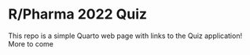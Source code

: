 # R/Pharma 2022 Quiz

This repo is a simple Quarto web page with links to the Quiz application! More to come
